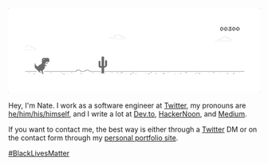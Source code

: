 ![Don't you dare comment on my Dino skills](assets/dino.gif)

Hey, I'm Nate. I work as a software engineer at [Twitter](https://twitter.com), my pronouns are [he/him/his/himself](https://pronoun.is/he), and I write a lot at [Dev.to](https://dev.to/nwthomas), [HackerNoon](https://hackernoon.com/u/nwthomas), and [Medium](https://medium.com/@nwthomas).

If you want to contact me, the best way is either through a [Twitter](https://twitter.com/nwthomas_) DM or on the contact form through my [personal portfolio site](https://nathanthomas.dev/).

[#BlackLivesMatter](https://blacklivesmatter.com)
